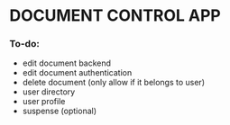 # DOCUMENT CONTROL APP

### To-do:
- edit document backend
- edit document authentication
- delete document (only allow if it belongs to user)
- user directory
- user profile
- suspense (optional)
